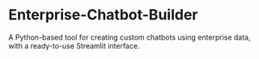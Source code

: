 # Enterprise-Chatbot-Builder
A Python-based tool for creating custom chatbots using enterprise data, with a ready-to-use Streamlit interface.
